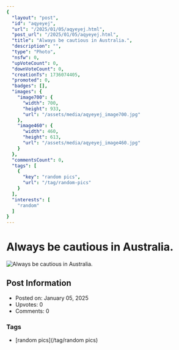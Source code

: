 ```yaml
---
{
  "layout": "post",
  "id": "aqyeyej",
  "url": "/2025/01/05/aqyeyej.html",
  "post_url": "/2025/01/05/aqyeyej.html",
  "title": "Always be cautious in Australia.",
  "description": "",
  "type": "Photo",
  "nsfw": 0,
  "upVoteCount": 0,
  "downVoteCount": 0,
  "creationTs": 1736074405,
  "promoted": 0,
  "badges": [],
  "images": {
    "image700": {
      "width": 700,
      "height": 933,
      "url": "/assets/media/aqyeyej_image700.jpg"
    },
    "image460": {
      "width": 460,
      "height": 613,
      "url": "/assets/media/aqyeyej_image460.jpg"
    }
  },
  "commentsCount": 0,
  "tags": [
    {
      "key": "random pics",
      "url": "/tag/random-pics"
    }
  ],
  "interests": [
    "random"
  ]
}
---
```


# Always be cautious in Australia.

![Always be cautious in Australia.](/assets/media/aqyeyej_image700.jpg)

## Post Information

- Posted on: January 05, 2025
- Upvotes: 0
- Comments: 0

### Tags

- [random pics](/tag/random pics)

